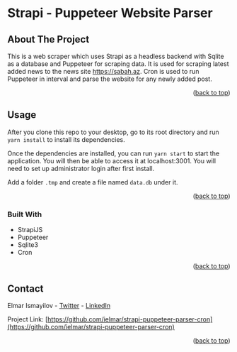 Strapi - Puppeteer Website Parser
============

## About The Project

This is a web scraper which uses Strapi as a headless backend with Sqlite as a database and Puppeteer for scraping data. It is used for scraping latest added news to the news site https://sabah.az. Cron is used to run Puppeteer in interval and parse the website for any newly added post. 

<p align="right">(<a href="#readme-top">back to top</a>)</p>

## Usage
After you clone this repo to your desktop, go to its root directory and run `yarn install` to install its dependencies.

Once the dependencies are installed, you can run `yarn start` to start the application. You will then be able to access it at localhost:3001. You will need to set up administrator login after first install. 

Add a folder `.tmp` and create a file named `data.db` under it.

<p align="right">(<a href="#readme-top">back to top</a>)</p>

### Built With

* StrapiJS
* Puppeteer
* Sqlite3
* Cron

<p align="right">(<a href="#readme-top">back to top</a>)</p>

## Contact

Elmar Ismayilov - [Twitter](https://twitter.com/i_elmar) - [LinkedIn](https://www.linkedin.com/in/elmar-ismayilov-5b125318/)

Project Link: [https://github.com/ielmar/strapi-puppeteer-parser-cron](https://github.com/ielmar/strapi-puppeteer-parser-cron)

<p align="right">(<a href="#readme-top">back to top</a>)</p>